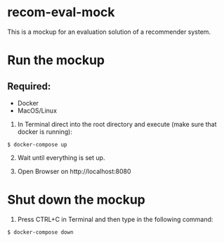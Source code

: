 # recom-eval-mock

This is a mockup for an evaluation solution of a recommender system.

# Run the mockup

## Required:
- Docker
- MacOS/Linux

1. In Terminal direct into the root directory and execute (make sure that docker is running):

```
$ docker-compose up
```

2. Wait until everything is set up.

3. Open Browser on http://localhost:8080

# Shut down the mockup

1. Press CTRL+C in Terminal and then type in the following command:

```
$ docker-compose down
```
